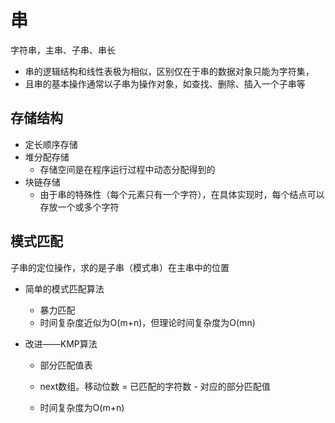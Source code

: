 # 串

字符串，主串、子串、串长

- 串的逻辑结构和线性表极为相似，区别仅在于串的数据对象只能为字符集，
- 且串的基本操作通常以子串为操作对象，如查找、删除、插入一个子串等



## 存储结构

- 定长顺序存储
- 堆分配存储
  - 存储空间是在程序运行过程中动态分配得到的
- 块链存储
  - 由于串的特殊性（每个元素只有一个字符），在具体实现时，每个结点可以存放一个或多个字符



## 模式匹配

子串的定位操作，求的是子串（模式串）在主串中的位置

- 简单的模式匹配算法

  - 暴力匹配
  - 时间复杂度近似为O(m+n)，但理论时间复杂度为O(mn)

- 改进——KMP算法

  - 部分匹配值表

  - next数组。移动位数 = 已匹配的字符数 - 对应的部分匹配值

  - 时间复杂度为O(m+n)

     